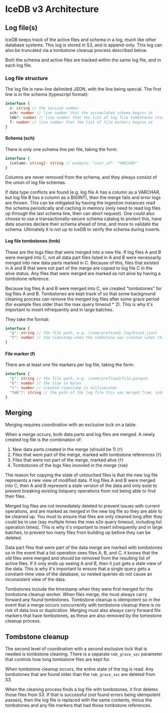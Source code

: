 # IceDB v3 Architecture

## Log file(s)

IceDB keeps track of the active files and schema in a log, much like other database systems. This log is stored in S3, and is append-only. This log can also be truncated via a tombstone cleanup process described below.

Both the schema and active files are tracked within the same log file, and in each log file.

### Log file structure

The log file is new-line delimited JSON, with the line being special. The first line is in the schema (typescript format):

```ts
interface {
  v: string // the version number
  sch: number // line number that the accumulated schema begins at
  tmb?: number // line number that the list of log file tombstones start at
  f: number // line number that the list of file markers begins at
}
```

#### Schema (sch)

There is only one schema line per file, taking the form:

```ts
interface {
  [column: string]: string // example: "user_id": "VARCHAR"
}
```

Columns are never removed from the schema, and they always consist of the union of log file schemas.

If data type conflicts are found (e.g. log file A has a column as a VARCHAR, but log file B has a column as a BIGINT), then the merge fails and error logs are thrown. This can be mitigated by having the ingestion instances read the schema periodically and caching in memory (only need to read log files up through the last schema line, then can abort request). One could also choose to use a transactionally-secure schema catalog to protect this, have data sources declare their schema ahead of time, and more to validate the schema. Ultimately it is not up to IceDB to verify the schema during inserts.

#### Log file tombstones (tmb)

These are the logs files that were merged into a new file. If log files A and B were merged into C, not all data part files listed in A and B were necessarily merged into new data parts marked in C. Because of this, files that existed in A and B that were not part of the merge are copied to log file C in the alive status. Any files that were merged are marked as not alive by having a tombstone reference.

Because log files A and B were merged into C, we created "tombstones" for log files A and B. Tombstones are kept track of so that some background cleaning process can remove the merged log files after some grace period (for example files older than the max query timeout * 2). This is why it's important to insert infrequently and in large batches.

They take the format:

```ts
interface {
  "p": string // the file path, e.g. /some/prefixed/_log/ksuid.jsonl
  "t": number // the timestamp when the tombstone was created (when this log file was first part of a merge)
}
```

#### File marker (f)

There are at least one file markers per log file, taking the form:

```ts
interface {
  "p": string // the file path, e.g. /some/prefixed/file.parquet
  "b": number // the size in bytes
  "t": number // created timestamp in milliseconds
  "tmb"?: string // the path of the log file this was merged from, indicating that this file is not alive. When tombstone cleanup updates this log file it will also delete this file marker
}
```

## Merging

Merging requires coordination with an exclusive lock on a table.

When a merge occurs, both data parts and log files are merged. A newly created log file is the combination of:

1. New data parts created in the merge (should be 1) (`f`)
2. Files that were part of the merge, marked with tombstone references (`f`)
3. Files that were not part of the merge, marked alive (`f`)
4. Tombstones of the logs files invovled in the merge (`tmb`)

The reason for copying the state of untouched files is that the new log file represents a new view of modified data. If log files A and B were merged into C, then A and B represent a stale version of the data and only exist to prevent breaking existing listquery operations from not being able to find their files.

Merged log files are not immediately deleted to prevent issues with current operations, and are marked as merged in the new log file so they are able to be cleaned up. You must to ensure that files are only cleaned long after they could be in use (say multiple times the max e2e query timeout, including list operation times). This is why it's important to insert infrequently and in large batches, to prevent too many files from building up before they can be deleted.

Data part files that were part of the data merge are marked with tombstones so in the event that a list operation sees files A, B, and C, it knows that the old files were merged and should be removed from the resulting list of active files. If it only ends up seeing A and B, then it just gets a stale view of the data. This is why it's important to ensure that a single query gets a constant-time view of the database, so nested queries do not cause an inconsistent view of the data.

Tombstones include the timestamp when they were first merged for the tombstone cleanup worker. When files merge, the must always carry forward any found tombstones. Tombstone cleanup is idempotent so in the event that a merge occurs concurrently with tombstone cleanup there is no risk of data loss or duplication. Merging must also always carry forward file markers that have tombstones, as these are also removed by the tomestone cleanup process.

## Tombstone cleanup

The second level of coordination with a second exclusive lock that is needed is tombstone cleaning. There is a separate `tmb_grace_sec` parameter that controls how long tombstone files are kept for.

When tombstone cleanup occurs, the entire state of the log is read. Any tombstones that are found older than the `tmb_grace_sec` are deleted from S3.

When the cleaning process finds a log file with tombstones, it first deletes those files from S3. If that is successful (not found errors being idempotent passes), then the log file is replaced with the same contents, minus the tombstones and any file markers that had those tombstone references.
